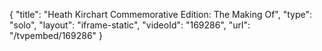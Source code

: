 {
    "title": "Heath Kirchart Commemorative Edition: The Making Of",
    "type": "solo",
    "layout": "iframe-static",
    "videoId": "169286",
    "url": "\/tvpembed\/169286"
}